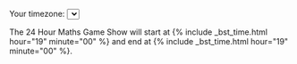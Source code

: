 Your timezone: <select id="tzselect" onchange="change_timezone_dropdown(this.value)">
</select>

The 24 Hour Maths Game Show will start at 
{% include _bst_time.html hour="19" minute="00" %}
and end at
{% include _bst_time.html hour="19" minute="00" %}.
